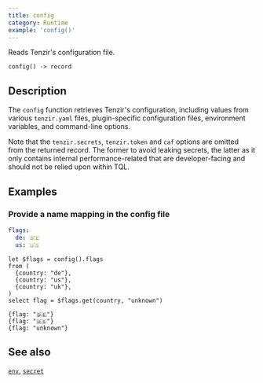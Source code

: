 ```yaml
---
title: config
category: Runtime
example: 'config()'
---
```


Reads Tenzir's configuration file.

```tql
config() -> record
```

## Description

The `config` function retrieves Tenzir's configuration, including values from
various `tenzir.yaml` files, plugin-specific configuration files, environment
variables, and command-line options.

Note that the `tenzir.secrets`, `tenzir.token` and `caf` options are omitted
from the returned record. The former to avoid leaking secrets, the latter as it
only contains internal performance-related that are developer-facing and should
not be relied upon within TQL.

## Examples

### Provide a name mapping in the config file

```yaml title="/opt/tenzir/etc/tenzir/tenzir.yaml"
flags:
  de: 🇩🇪
  us: 🇺🇸
```

```tql
let $flags = config().flags
from (
  {country: "de"},
  {country: "us"},
  {country: "uk"},
)
select flag = $flags.get(country, "unknown")
```

```tql
{flag: "🇩🇪"}
{flag: "🇺🇸"}
{flag: "unknown"}
```

## See also

[`env`](/reference/functions/env),
[`secret`](/reference/functions/secret)
